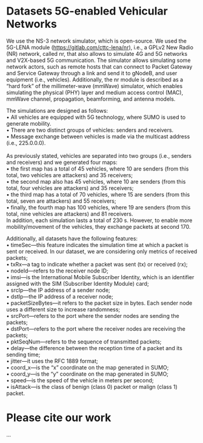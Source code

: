 # Datasets 5G-enabled Vehicular Networks

We use the NS-3 network simulator, which is open-source. We used the 5G-LENA module (<a href="https://gitlab.com/cttc-lena/nr">https://gitlab.com/cttc-lena/nr</a>), i.e., a GPLv2 New Radio (NR) network, called nr, that also allows to simulate 4G and 5G networks and V2X-based 5G communication. The simulator allows simulating some network actors, such as remote hosts that can connect to Packet Gateway and Service Gateway through a link and send it to gNodeB, and user equipment (i.e., vehicles). Additionally, the nr module is described as a “hard fork” of the millimeter-wave (mmWave) simulator, which enables simulating the physical (PHY) layer and medium access control (MAC), mmWave channel, propagation, beamforming, and antenna models.

The simulations are designed as follows: <br />
•	All vehicles are equipped with 5G technology, where SUMO is used to generate mobility.<br />
•	There are two distinct groups of vehicles: senders and receivers.<br />
•	Message exchange between vehicles is made via the multicast address (i.e., 225.0.0.0).<br /><br />
As previously stated, vehicles are separated into two groups (i.e., senders and receivers) and we generated four maps: <br />
•	the first map has a total of 45 vehicles, where 10 are senders (from this total, two vehicles are attackers) and 35 receivers; <br />
•	the second map also has 45 vehicles, where 10 are senders (from this total, four vehicles are attackers) and 35 receivers; <br />
•	the third map has a total of 70 vehicles, where 15 are senders (from this total, seven are attackers) and 55 receivers; <br />
•	finally, the fourth map has 100 vehicles, where 19 are senders (from this total, nine vehicles are attackers) and 81 receivers. <br />
In addition, each simulation lasts a total of 230 s. However, to enable more mobility/movement of the vehicles, they exchange packets at second 170.<br />

Additionally, all datasets have the following features:<br />
•	timeSec—this feature indicates the simulation time at which a packet is sent or received. In our dataset, we are considering only metrics of received packets; <br />
•	txRx—a tag to indicate whether a packet was sent (tx) or received (rx);<br />
•	nodeId—refers to the receiver node ID; <br />
•	imsi—is the International Mobile Subscriber Identity, which is an identifier assigned with the SIM (Subscriber Identity Module) card; <br />
•	srcIp—the IP address of a sender node; <br />
•	dstIp—the IP address of a receiver node; <br />
•	packetSizeBytes—it refers to the packet size in bytes. Each sender node uses a different size to increase randomness; <br />
•	srcPort—refers to the port where the sender nodes are sending the packets; <br />
•	dstPort—refers to the port where the receiver nodes are receiving the packets; <br />
•	pktSeqNum—refers to the sequence of transmitted packets; <br />
•	delay—the difference between the reception time of a packet and its sending time; <br />
•	jitter—it uses the RFC 1889 format; <br />
•	coord_x—is the “x” coordinate on the map generated in SUMO; <br />
•	coord_y—is the “y” coordinate on the map generated in SUMO; <br />
•	speed—is the speed of the vehicle in meters per second; <br />
•	isAttack—is the class of benign (class 0) packet or malign (class 1) packet.<br />

# Please cite our work
...
